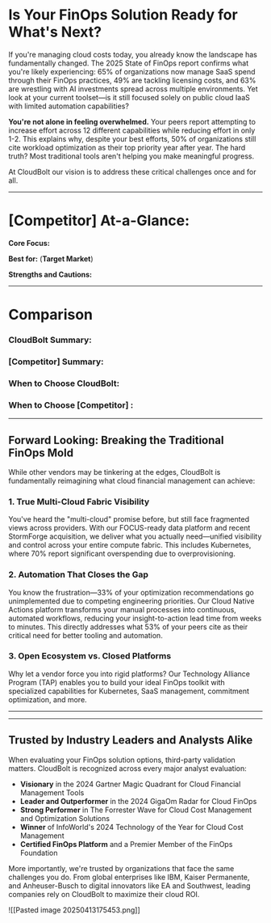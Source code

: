 # Is Your FinOps Solution Ready for What's Next?
If you're managing cloud costs today, you already know the landscape has fundamentally changed. The 2025 State of FinOps report confirms what you're likely experiencing: 65% of organizations now manage SaaS spend through their FinOps practices, 49% are tackling licensing costs, and 63% are wrestling with AI investments spread across multiple environments. Yet look at your current toolset—is it still focused solely on public cloud IaaS with limited automation capabilities?

**You're not alone in feeling overwhelmed.** Your peers report attempting to increase effort across 12 different capabilities while reducing effort in only 1-2. This explains why, despite your best efforts, 50% of organizations still cite workload optimization as their top priority year after year. The hard truth? Most traditional tools aren't helping you make meaningful progress.

At CloudBolt our vision is to address these critical challenges once and for all. 

--- 
# [Competitor] At-a-Glance:

**Core Focus:**

**Best for:**  (**Target Market**)

**Strengths and Cautions:**


--- 
# Comparison
### CloudBolt Summary:


### [Competitor] Summary:


### When to Choose CloudBolt:


### When to Choose [Competitor] :


--- 
## Forward Looking: Breaking the Traditional FinOps Mold
While other vendors may be tinkering at the edges, CloudBolt is fundamentally reimagining what cloud financial management can achieve: 
### 1. True Multi-Cloud Fabric Visibility
You've heard the "multi-cloud" promise before, but still face fragmented views across providers. With our FOCUS-ready data platform and recent StormForge acquisition, we deliver what you actually need—unified visibility and control across your entire compute fabric. This includes Kubernetes, where 70% report significant overspending due to overprovisioning.
### 2. Automation That Closes the Gap
You know the frustration—33% of your optimization recommendations go unimplemented due to competing engineering priorities. Our Cloud Native Actions platform transforms your manual processes into continuous, automated workflows, reducing your insight-to-action lead time from weeks to minutes. This directly addresses what 53% of your peers cite as their critical need for better tooling and automation.
### 3. Open Ecosystem vs. Closed Platforms
Why let a vendor force you into rigid platforms? Our Technology Alliance Program (TAP) enables you to build your ideal FinOps toolkit with specialized capabilities for Kubernetes, SaaS management, commitment optimization, and more. 

--- 




--- 
## Trusted by Industry Leaders and Analysts Alike
When evaluating your FinOps solution options, third-party validation matters. CloudBolt is recognized across every major analyst evaluation:
- **Visionary** in the 2024 Gartner Magic Quadrant for Cloud Financial Management Tools
- **Leader and Outperformer** in the 2024 GigaOm Radar for Cloud FinOps
- **Strong Performer** in The Forrester Wave for Cloud Cost Management and Optimization Solutions
- **Winner** of InfoWorld's 2024 Technology of the Year for Cloud Cost Management
- **Certified FinOps Platform** and a Premier Member of the FinOps Foundation

More importantly, we're trusted by organizations that face the same challenges you do. From global enterprises like IBM, Kaiser Permanente, and Anheuser-Busch to digital innovators like EA and Southwest, leading companies rely on CloudBolt to maximize their cloud ROI.


![[Pasted image 20250413175453.png]]